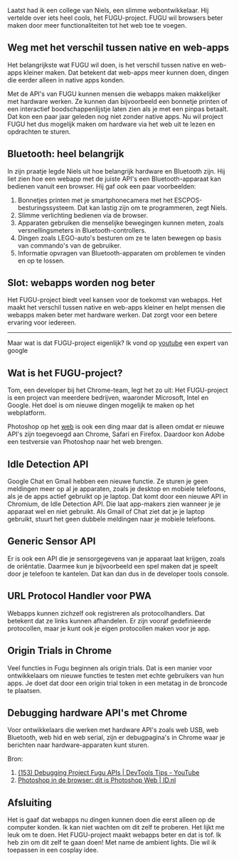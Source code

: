 Laatst had ik een college van Niels, een slimme webontwikkelaar. Hij vertelde over iets heel cools, het FUGU-project. FUGU wil browsers beter maken door meer functionaliteiten tot het web toe te voegen.

## Weg met het verschil tussen native en web-apps

Het belangrijkste wat FUGU wil doen, is het verschil tussen native en web-apps kleiner maken. Dat betekent dat web-apps meer kunnen doen, dingen die eerder alleen in native apps konden. 

Met de API's van FUGU kunnen mensen die webapps maken makkelijker met hardware werken. Ze kunnen dan bijvoorbeeld een bonnetje printen of een interactief boodschappenlijstje laten zien als je met een pinpas betaalt. Dat kon een paar jaar geleden nog niet zonder native apps. Nu wil project FUGU het dus mogelijk maken om hardware via het web uit te lezen en opdrachten te sturen.

## Bluetooth: heel belangrijk

In zijn praatje legde Niels uit hoe belangrijk hardware en Bluetooth zijn. Hij liet zien hoe een webapp met de juiste API's een Bluetooth-apparaat kan bedienen vanuit een browser. Hij gaf ook een paar voorbeelden:

1. Bonnetjes printen met je smartphonecamera met het ESCPOS-besturingssysteem. Dat kan lastig zijn om te programmeren, zegt Niels.
2. Slimme verlichting bedienen via de browser.
3. Apparaten gebruiken die menselijke bewegingen kunnen meten, zoals versnellingsmeters in Bluetooth-controllers.
4. Dingen zoals LEGO-auto's besturen om ze te laten bewegen op basis van commando's van de gebruiker.
5. Informatie opvragen van Bluetooth-apparaten om problemen te vinden en op te lossen.

## Slot: webapps worden nog beter

Het FUGU-project biedt veel kansen voor de toekomst van webapps. Het maakt het verschil tussen native en web-apps kleiner en helpt mensen die webapps maken beter met hardware werken. Dat zorgt voor een betere ervaring voor iedereen.

____

Maar wat is dat FUGU-project eigenlijk? Ik vond op [youtube](https://www.youtube.com/watch?v=7ma_ZyfrgYM&ab_channel=GoogleChromeDevelopers) een expert van google 

## Wat is het FUGU-project?

Tom, een developer bij het Chrome-team, legt het zo uit: Het FUGU-project is een project van meerdere bedrijven, waaronder Microsoft, Intel en Google. Het doel is om nieuwe dingen mogelijk te maken op het webplatform.

Photoshop op het [web](https://id.nl/huis-en-entertainment/beeld-en-geluid/foto-video/photoshop-in-de-browser-dit-is-photoshop-web) is ook een ding maar dat is alleen omdat er nieuwe API's zijn toegevoegd aan Chrome, Safari en Firefox. Daardoor kon Adobe een testversie van Photoshop naar het web brengen.

## Idle Detection API

Google Chat en Gmail hebben een nieuwe functie. Ze sturen je geen meldingen meer op al je apparaten, zoals je desktop en mobiele telefoons, als je de apps actief gebruikt op je laptop. Dat komt door een nieuwe API in Chromium, de Idle Detection API. Die laat app-makers zien wanneer je je apparaat wel en niet gebruikt. Als Gmail of Chat ziet dat je je laptop gebruikt, stuurt het geen dubbele meldingen naar je mobiele telefoons.

## Generic Sensor API

Er is ook een API die je sensorgegevens van je apparaat laat krijgen, zoals de oriëntatie. Daarmee kun je bijvoorbeeld een spel maken dat je speelt door je telefoon te kantelen. Dat kan dan dus in de developer tools console.

## URL Protocol Handler voor PWA

Webapps kunnen zichzelf ook registreren als protocolhandlers. Dat betekent dat ze links kunnen afhandelen. Er zijn vooraf gedefinieerde protocollen, maar je kunt ook je eigen protocollen maken voor je app.

## Origin Trials in Chrome

Veel functies in Fugu beginnen als origin trials. Dat is een manier voor ontwikkelaars om nieuwe functies te testen met echte gebruikers van hun apps. Je doet dat door een origin trial token in een metatag in de broncode te plaatsen.

## Debugging hardware API's met Chrome

Voor ontwikkelaars die werken met hardware API's zoals web USB, web Bluetooth, web hid en web serial, zijn er debugpagina's in Chrome waar je berichten naar hardware-apparaten kunt sturen.

Bron:
1. [(153) Debugging Project Fugu APIs | DevTools Tips - YouTube](https://www.youtube.com/watch?v=7ma_ZyfrgYM&ab_channel=GoogleChromeDevelopers)
2. [Photoshop in de browser: dit is Photoshop Web | ID.nl](https://id.nl/huis-en-entertainment/beeld-en-geluid/foto-video/photoshop-in-de-browser-dit-is-photoshop-web)

## Afsluiting
Het is gaaf dat webapps nu dingen kunnen doen die eerst alleen op de computer konden. Ik kan niet wachten om dit zelf te proberen. Het lijkt me leuk om te doen. Het FUGU-project maakt webapps beter en dat is tof. Ik heb zin om dit zelf te gaan doen!
Met name de ambient lights. Die wil ik toepassen in een cosplay idee.